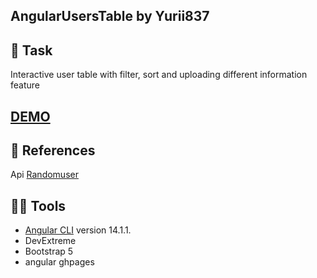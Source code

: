 ## AngularUsersTable by Yurii837

##  🚀 Task
  Interactive user table with filter, sort and uploading different information feature

##   [DEMO](https://yurii837.github.io/angular-users-table/)

## 📌 References
  Api [Randomuser](https://randomuser.me/documentation)

## 👩‍💻 Tools
  - [Angular CLI](https://github.com/angular/angular-cli) version 14.1.1.
  - DevExtreme
  - Bootstrap 5
  - angular ghpages

